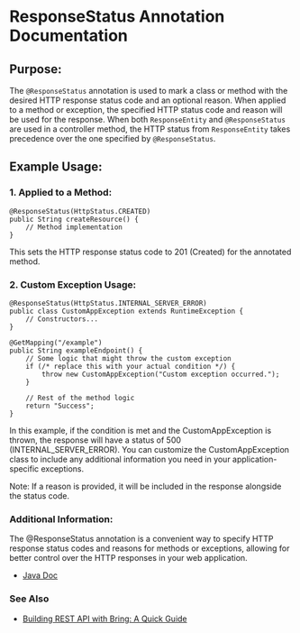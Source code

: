 # ResponseStatus Annotation Documentation

## Purpose:

The `@ResponseStatus` annotation is used to mark a class or method with the desired HTTP response status code and an optional reason. When applied to a method or exception, the specified HTTP status code and reason will be used for the response. When both `ResponseEntity` and `@ResponseStatus` are used in a controller method, the HTTP status from `ResponseEntity` takes precedence over the one specified by `@ResponseStatus`.

## Example Usage:

### 1. Applied to a Method:

```
@ResponseStatus(HttpStatus.CREATED)
public String createResource() {
    // Method implementation
}
```
This sets the HTTP response status code to 201 (Created) for the annotated method.

### 2. Custom Exception Usage:

```
@ResponseStatus(HttpStatus.INTERNAL_SERVER_ERROR)
public class CustomAppException extends RuntimeException {
    // Constructors...
}
```
```
@GetMapping("/example")
public String exampleEndpoint() {
    // Some logic that might throw the custom exception
    if (/* replace this with your actual condition */) {
        throw new CustomAppException("Custom exception occurred.");
    }

    // Rest of the method logic
    return "Success";
}
```

In this example, if the condition is met and the CustomAppException is thrown, the response will have a status of 500 (INTERNAL_SERVER_ERROR). You can customize the CustomAppException class to include any additional information you need in your application-specific exceptions.

Note: If a reason is provided, it will be included in the response alongside the status code.

### Additional Information:

The @ResponseStatus annotation is a convenient way to specify HTTP response status codes and reasons for methods or exceptions, allowing for better control over the HTTP responses in your web application.

- [Java Doc](https://yevgendemotestorganization.github.io/bring-web-javadoc/com/bobocode/bring/web/servlet/annotation/ResponseStatus.html)

### See Also
- [Building REST API with Bring: A Quick Guide](../RestApi.md)